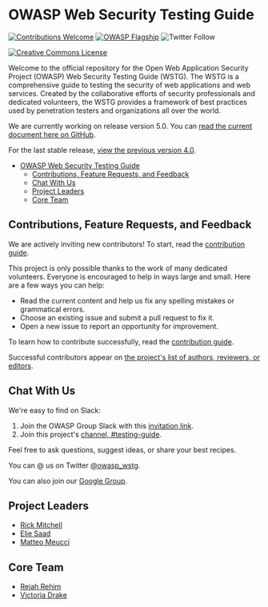 # OWASP Web Security Testing Guide

[![Contributions Welcome](https://img.shields.io/badge/contributions-welcome-brightgreen.svg?style=flat)](https://github.com/OWASP/wstg/issues)
[![OWASP Flagship](https://img.shields.io/badge/owasp-flagship-brightgreen.svg)](https://owasp.org/projects/)
![Twitter Follow](https://img.shields.io/twitter/follow/owasp_wstg?style=social)

[![Creative Commons License](https://licensebuttons.net/l/by-sa/4.0/88x31.png)](https://creativecommons.org/licenses/by-sa/4.0/ "CC BY-SA 4.0")

Welcome to the official repository for the Open Web Application Security Project (OWASP) Web Security Testing Guide (WSTG). The WSTG is a comprehensive guide to testing the security of web applications and web services. Created by the collaborative efforts of security professionals and dedicated volunteers, the WSTG provides a framework of best practices used by penetration testers and organizations all over the world.

We are currently working on release version 5.0. You can [read the current document here on GitHub](https://github.com/OWASP/wstg/tree/master/document).

For the last stable release, [view the previous version 4.0](https://owasp.org/www-project-web-security-testing-guide/).

- [OWASP Web Security Testing Guide](#owasp-web-security-testing-guide)
  - [Contributions, Feature Requests, and Feedback](#contributions-feature-requests-and-feedback)
  - [Chat With Us](#chat-with-us)
  - [Project Leaders](#project-leaders)
  - [Core Team](#core-team)

## Contributions, Feature Requests, and Feedback

We are actively inviting new contributors! To start, read the [contribution guide](CONTRIBUTING.md).

This project is only possible thanks to the work of many dedicated volunteers. Everyone is encouraged to help in ways large and small. Here are a few ways you can help:

- Read the current content and help us fix any spelling mistakes or grammatical errors.
- Choose an existing issue and submit a pull request to fix it.
- Open a new issue to report an opportunity for improvement.

To learn how to contribute successfully, read the [contribution guide](CONTRIBUTING.md).

Successful contributors appear on [the project's list of authors, reviewers, or editors](document/1_Frontispiece/1_Frontispiece.md).

## Chat With Us

We're easy to find on Slack:

1. Join the OWASP Group Slack with this [invitation link](https://join.slack.com/t/owasp/shared_invite/enQtNjExMTc3MTg0MzU4LWQ2Nzg3NGJiZGQ2MjRmNzkzN2Q4YzU1MWYyZTdjYjA2ZTA5M2RkNzE2ZjdkNzI5ZThhOWY5MjljYWZmYmY4ZjM).
2. Join this project's [channel, #testing-guide](https://app.slack.com/client/T04T40NHX/CJ2QDHLRJ).

Feel free to ask questions, suggest ideas, or share your best recipes.

You can @ us on Twitter [@owasp_wstg](https://twitter.com/owasp_wstg).

You can also join our [Google Group](https://groups.google.com/a/owasp.org/forum/#!forum/testing-guide-project).

## Project Leaders

- [Rick Mitchell](https://github.com/kingthorin)
- [Elie Saad](https://github.com/ThunderSon)
- [Matteo Meucci](https://github.com/MatOwasp)

## Core Team

- [Rejah Rehim](https://github.com/rejahrehim)
- [Victoria Drake](https://github.com/victoriadrake)
